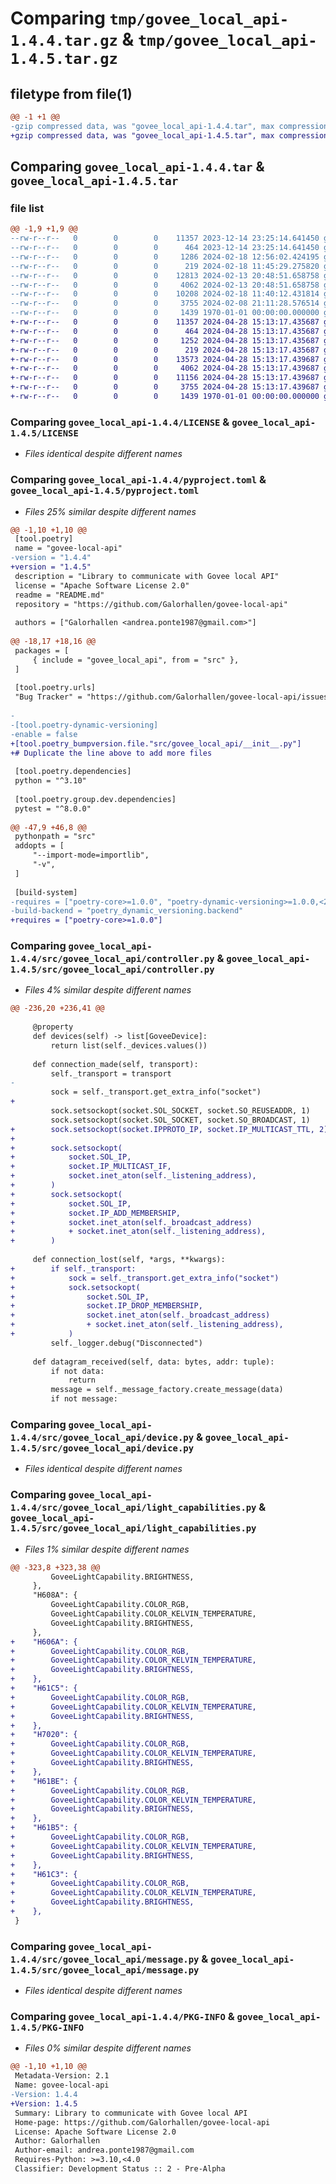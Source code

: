 # Comparing `tmp/govee_local_api-1.4.4.tar.gz` & `tmp/govee_local_api-1.4.5.tar.gz`

## filetype from file(1)

```diff
@@ -1 +1 @@
-gzip compressed data, was "govee_local_api-1.4.4.tar", max compression
+gzip compressed data, was "govee_local_api-1.4.5.tar", max compression
```

## Comparing `govee_local_api-1.4.4.tar` & `govee_local_api-1.4.5.tar`

### file list

```diff
@@ -1,9 +1,9 @@
--rw-r--r--   0        0        0    11357 2023-12-14 23:25:14.641450 govee_local_api-1.4.4/LICENSE
--rw-r--r--   0        0        0      464 2023-12-14 23:25:14.641450 govee_local_api-1.4.4/README.md
--rw-r--r--   0        0        0     1286 2024-02-18 12:56:02.424195 govee_local_api-1.4.4/pyproject.toml
--rw-r--r--   0        0        0      219 2024-02-18 11:45:29.275820 govee_local_api-1.4.4/src/govee_local_api/__init__.py
--rw-r--r--   0        0        0    12813 2024-02-13 20:48:51.658758 govee_local_api-1.4.4/src/govee_local_api/controller.py
--rw-r--r--   0        0        0     4062 2024-02-13 20:48:51.658758 govee_local_api-1.4.4/src/govee_local_api/device.py
--rw-r--r--   0        0        0    10208 2024-02-18 11:40:12.431814 govee_local_api-1.4.4/src/govee_local_api/light_capabilities.py
--rw-r--r--   0        0        0     3755 2024-02-08 21:11:28.576514 govee_local_api-1.4.4/src/govee_local_api/message.py
--rw-r--r--   0        0        0     1439 1970-01-01 00:00:00.000000 govee_local_api-1.4.4/PKG-INFO
+-rw-r--r--   0        0        0    11357 2024-04-28 15:13:17.435687 govee_local_api-1.4.5/LICENSE
+-rw-r--r--   0        0        0      464 2024-04-28 15:13:17.435687 govee_local_api-1.4.5/README.md
+-rw-r--r--   0        0        0     1252 2024-04-28 15:13:17.435687 govee_local_api-1.4.5/pyproject.toml
+-rw-r--r--   0        0        0      219 2024-04-28 15:13:17.435687 govee_local_api-1.4.5/src/govee_local_api/__init__.py
+-rw-r--r--   0        0        0    13573 2024-04-28 15:13:17.439687 govee_local_api-1.4.5/src/govee_local_api/controller.py
+-rw-r--r--   0        0        0     4062 2024-04-28 15:13:17.439687 govee_local_api-1.4.5/src/govee_local_api/device.py
+-rw-r--r--   0        0        0    11156 2024-04-28 15:13:17.439687 govee_local_api-1.4.5/src/govee_local_api/light_capabilities.py
+-rw-r--r--   0        0        0     3755 2024-04-28 15:13:17.439687 govee_local_api-1.4.5/src/govee_local_api/message.py
+-rw-r--r--   0        0        0     1439 1970-01-01 00:00:00.000000 govee_local_api-1.4.5/PKG-INFO
```

### Comparing `govee_local_api-1.4.4/LICENSE` & `govee_local_api-1.4.5/LICENSE`

 * *Files identical despite different names*

### Comparing `govee_local_api-1.4.4/pyproject.toml` & `govee_local_api-1.4.5/pyproject.toml`

 * *Files 25% similar despite different names*

```diff
@@ -1,10 +1,10 @@
 [tool.poetry]
 name = "govee-local-api"
-version = "1.4.4"
+version = "1.4.5"
 description = "Library to communicate with Govee local API"
 license = "Apache Software License 2.0"
 readme = "README.md"
 repository = "https://github.com/Galorhallen/govee-local-api"
 
 authors = ["Galorhallen <andrea.ponte1987@gmail.com>"]
 
@@ -18,17 +18,16 @@
 packages = [
     { include = "govee_local_api", from = "src" },
 ]
 
 [tool.poetry.urls]
 "Bug Tracker" = "https://github.com/Galorhallen/govee-local-api/issues"
 
-
-[tool.poetry-dynamic-versioning]
-enable = false
+[tool.poetry_bumpversion.file."src/govee_local_api/__init__.py"]
+# Duplicate the line above to add more files
 
 [tool.poetry.dependencies]
 python = "^3.10"
 
 [tool.poetry.group.dev.dependencies]
 pytest = "^8.0.0"
 
@@ -47,9 +46,8 @@
 pythonpath = "src"
 addopts = [
     "--import-mode=importlib",
     "-v",
 ]
 
 [build-system]
-requires = ["poetry-core>=1.0.0", "poetry-dynamic-versioning>=1.0.0,<2.0.0"]
-build-backend = "poetry_dynamic_versioning.backend"
+requires = ["poetry-core>=1.0.0"]
```

### Comparing `govee_local_api-1.4.4/src/govee_local_api/controller.py` & `govee_local_api-1.4.5/src/govee_local_api/controller.py`

 * *Files 4% similar despite different names*

```diff
@@ -236,20 +236,41 @@
 
     @property
     def devices(self) -> list[GoveeDevice]:
         return list(self._devices.values())
 
     def connection_made(self, transport):
         self._transport = transport
-
         sock = self._transport.get_extra_info("socket")
+
         sock.setsockopt(socket.SOL_SOCKET, socket.SO_REUSEADDR, 1)
         sock.setsockopt(socket.SOL_SOCKET, socket.SO_BROADCAST, 1)
+        sock.setsockopt(socket.IPPROTO_IP, socket.IP_MULTICAST_TTL, 2)
+
+        sock.setsockopt(
+            socket.SOL_IP,
+            socket.IP_MULTICAST_IF,
+            socket.inet_aton(self._listening_address),
+        )
+        sock.setsockopt(
+            socket.SOL_IP,
+            socket.IP_ADD_MEMBERSHIP,
+            socket.inet_aton(self._broadcast_address)
+            + socket.inet_aton(self._listening_address),
+        )
 
     def connection_lost(self, *args, **kwargs):
+        if self._transport:
+            sock = self._transport.get_extra_info("socket")
+            sock.setsockopt(
+                socket.SOL_IP,
+                socket.IP_DROP_MEMBERSHIP,
+                socket.inet_aton(self._broadcast_address)
+                + socket.inet_aton(self._listening_address),
+            )
         self._logger.debug("Disconnected")
 
     def datagram_received(self, data: bytes, addr: tuple):
         if not data:
             return
         message = self._message_factory.create_message(data)
         if not message:
```

### Comparing `govee_local_api-1.4.4/src/govee_local_api/device.py` & `govee_local_api-1.4.5/src/govee_local_api/device.py`

 * *Files identical despite different names*

### Comparing `govee_local_api-1.4.4/src/govee_local_api/light_capabilities.py` & `govee_local_api-1.4.5/src/govee_local_api/light_capabilities.py`

 * *Files 1% similar despite different names*

```diff
@@ -323,8 +323,38 @@
         GoveeLightCapability.BRIGHTNESS,
     },
     "H608A": {
         GoveeLightCapability.COLOR_RGB,
         GoveeLightCapability.COLOR_KELVIN_TEMPERATURE,
         GoveeLightCapability.BRIGHTNESS,
     },
+    "H606A": {
+        GoveeLightCapability.COLOR_RGB,
+        GoveeLightCapability.COLOR_KELVIN_TEMPERATURE,
+        GoveeLightCapability.BRIGHTNESS,
+    },
+    "H61C5": {
+        GoveeLightCapability.COLOR_RGB,
+        GoveeLightCapability.COLOR_KELVIN_TEMPERATURE,
+        GoveeLightCapability.BRIGHTNESS,
+    },
+    "H7020": {
+        GoveeLightCapability.COLOR_RGB,
+        GoveeLightCapability.COLOR_KELVIN_TEMPERATURE,
+        GoveeLightCapability.BRIGHTNESS,
+    },
+    "H61BE": {
+        GoveeLightCapability.COLOR_RGB,
+        GoveeLightCapability.COLOR_KELVIN_TEMPERATURE,
+        GoveeLightCapability.BRIGHTNESS,
+    },
+    "H61B5": {
+        GoveeLightCapability.COLOR_RGB,
+        GoveeLightCapability.COLOR_KELVIN_TEMPERATURE,
+        GoveeLightCapability.BRIGHTNESS,
+    },
+    "H61C3": {
+        GoveeLightCapability.COLOR_RGB,
+        GoveeLightCapability.COLOR_KELVIN_TEMPERATURE,
+        GoveeLightCapability.BRIGHTNESS,
+    },
 }
```

### Comparing `govee_local_api-1.4.4/src/govee_local_api/message.py` & `govee_local_api-1.4.5/src/govee_local_api/message.py`

 * *Files identical despite different names*

### Comparing `govee_local_api-1.4.4/PKG-INFO` & `govee_local_api-1.4.5/PKG-INFO`

 * *Files 0% similar despite different names*

```diff
@@ -1,10 +1,10 @@
 Metadata-Version: 2.1
 Name: govee-local-api
-Version: 1.4.4
+Version: 1.4.5
 Summary: Library to communicate with Govee local API
 Home-page: https://github.com/Galorhallen/govee-local-api
 License: Apache Software License 2.0
 Author: Galorhallen
 Author-email: andrea.ponte1987@gmail.com
 Requires-Python: >=3.10,<4.0
 Classifier: Development Status :: 2 - Pre-Alpha
```

